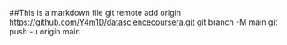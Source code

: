 ##This is a markdown file
git remote add origin https://github.com/Y4m1D/datasciencecoursera.git
git branch -M main
git push -u origin main
